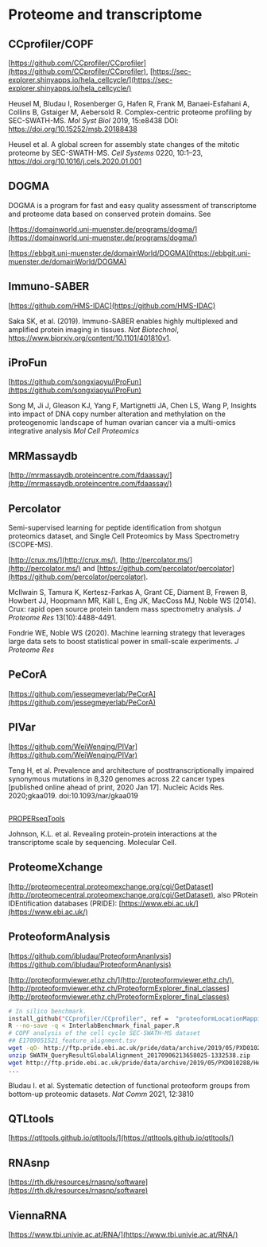 # Proteome and transcriptome

## CCprofiler/COPF

[https://github.com/CCprofiler/CCprofiler](https://github.com/CCprofiler/CCprofiler), [https://sec-explorer.shinyapps.io/hela_cellcycle/](https://sec-explorer.shinyapps.io/hela_cellcycle/)

Heusel M, Bludau I, Rosenberger G, Hafen R, Frank M, Banaei-Esfahani A, Collins B, Gstaiger M, Aebersold R. Complex-centric proteome profiling by SEC-SWATH-MS. *Mol Syst Biol* 2019, 15:e8438 DOI: https://doi.org/10.15252/msb.20188438

Heusel et al. A global screen for assembly state changes of the mitotic proteome by SEC-SWATH-MS. *Cell Systems* 0220, 10:1–23, https://doi.org/10.1016/j.cels.2020.01.001

## DOGMA

DOGMA is a program for fast and easy quality assessment of transcriptome and proteome data based on conserved protein domains. See

[https://domainworld.uni-muenster.de/programs/dogma/](https://domainworld.uni-muenster.de/programs/dogma/)

[https://ebbgit.uni-muenster.de/domainWorld/DOGMA](https://ebbgit.uni-muenster.de/domainWorld/DOGMA)

## Immuno-SABER

[https://github.com/HMS-IDAC](https://github.com/HMS-IDAC)

Saka SK, et al. (2019). Immuno-SABER enables highly multiplexed and amplified protein imaging in tissues. *Nat Biotechnol*, https://www.biorxiv.org/content/10.1101/401810v1.

## iProFun

[https://github.com/songxiaoyu/iProFun](https://github.com/songxiaoyu/iProFun)

Song M, Ji J, Gleason KJ, Yang F, Martignetti JA, Chen LS, Wang P,
Insights into impact of DNA copy number alteration and methylation on the proteogenomic landscape of human ovarian cancer via a multi-omics integrative analysis
*Mol Cell Proteomics*

## MRMassaydb

[http://mrmassaydb.proteincentre.com/fdaassay/](http://mrmassaydb.proteincentre.com/fdaassay/)

## Percolator

Semi-supervised learning for peptide identification from shotgun proteomics dataset, and Single Cell Proteomics by Mass Spectrometry (SCOPE-MS).

[http://crux.ms/](http://crux.ms/), [http://percolator.ms/](http://percolator.ms/) and [https://github.com/percolator/percolator](https://github.com/percolator/percolator).

McIlwain S, Tamura K, Kertesz-Farkas A, Grant CE, Diament B, Frewen B, Howbert JJ, Hoopmann MR, Käll L, Eng JK, MacCoss MJ, Noble WS (2014). Crux: rapid open source protein tandem mass spectrometry analysis. *J Proteome Res* 13(10):4488-4491.

Fondrie WE, Noble WS (2020). Machine learning strategy that leverages large data sets to boost statistical power in small-scale experiments. *J Proteome Res*

## PeCorA

[https://github.com/jessegmeyerlab/PeCorA](https://github.com/jessegmeyerlab/PeCorA)

## PIVar

[https://github.com/WeiWenqing/PIVar](https://github.com/WeiWenqing/PIVar)

Teng H, et al. Prevalence and architecture of posttranscriptionally impaired synonymous mutations in 8,320 genomes across 22 cancer types [published online ahead of print, 2020 Jan 17]. Nucleic Acids Res. 2020;gkaa019. doi:10.1093/nar/gkaa019

##

[PROPERseqTools](https://github.com/Zhong-Lab-UCSD/PROPERseqTools/tree/v1.0.0)

Johnson, K.L. et al. Revealing protein-protein interactions at the transcriptome scale by sequencing. Molecular Cell.

## ProteomeXchange

[http://proteomecentral.proteomexchange.org/cgi/GetDataset](http://proteomecentral.proteomexchange.org/cgi/GetDataset), also PRotein IDEntification databases (PRIDE): [https://www.ebi.ac.uk/](https://www.ebi.ac.uk/)

## ProteoformAnalysis

[https://github.com/ibludau/ProteoformAnanlysis](https://github.com/ibludau/ProteoformAnanlysis)

[http://proteoformviewer.ethz.ch/](http://proteoformviewer.ethz.ch/), [http://proteoformviewer.ethz.ch/ProteoformExplorer_final_classes](http://proteoformviewer.ethz.ch/ProteoformExplorer_final_classes)

```bash
# In silico benchmark.
install_github("CCprofiler/CCprofiler", ref =  "proteoformLocationMapping")
R --no-save -q < InterlabBenchmark_final_paper.R
# COPF analysis of the cell cycle SEC-SWATH-MS dataset
## E1709051521_feature_alignment.tsv
wget -qO- http://ftp.pride.ebi.ac.uk/pride/data/archive/2019/05/PXD010288/SWATH_QueryResultGlobalAlignment_20170906213658025-1332538.zip | \
unzip SWATH_QueryResultGlobalAlignment_20170906213658025-1332538.zip
wget http://ftp.pride.ebi.ac.uk/pride/data/archive/2019/05/PXD010288/HeLaCCL2_SEC_annotation_full.xlsx
...
```

Bludau I. et al. Systematic detection of functional proteoform groups from bottom-up proteomic datasets. *Nat Comm* 2021, 12:3810

## QTLtools

[https://qtltools.github.io/qtltools/](https://qtltools.github.io/qtltools/)

## RNAsnp

[https://rth.dk/resources/rnasnp/software](https://rth.dk/resources/rnasnp/software)

## ViennaRNA

[https://www.tbi.univie.ac.at/RNA/](https://www.tbi.univie.ac.at/RNA/)
